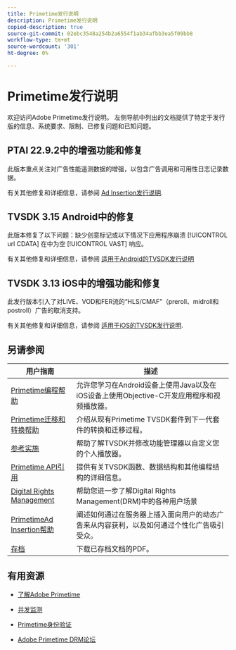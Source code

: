 ```yaml
---
title: Primetime发行说明
description: Primetime发行说明
copied-description: true
source-git-commit: 02ebc3548a254b2a6554f1ab34afbb3ea5f09bb8
workflow-type: tm+mt
source-wordcount: '301'
ht-degree: 0%

---
```


# Primetime发行说明

欢迎访问Adobe Primetime发行说明。 左侧导航中列出的文档提供了特定于发行版的信息、系统要求、限制、已修复问题和已知问题。

## PTAI 22.9.2中的增强功能和修复

此版本重点关注对广告性能遥测数据的增强，以包含广告调用和可用性日志记录数据。

有关其他修复和详细信息，请参阅 [Ad Insertion发行说明](/help/release-notes/ptai-22x-release-notes.md).

## TVSDK 3.15 Android中的修复

此版本修复了以下问题：缺少创意标记或以下情况下应用程序崩溃 [!UICONTROL url CDATA] 在中为空 [!UICONTROL VAST] 响应。

有关其他修复和详细信息，请参阅 [适用于Android的TVSDK发行说明](/help/release-notes/tvsdk-3x-android.md)

## TVSDK 3.13 iOS中的增强功能和修复

此发行版本引入了对LIVE、VOD和FER流的“HLS/CMAF”（preroll、midroll和postroll）广告的取消支持。

有关其他修复和详细信息，请参阅 [适用于iOS的TVSDK发行说明](../release-notes/tvsdk-3x-ios.md).

## 另请参阅

| 用户指南 | 描述 |
|--- |--- |
| [Primetime编程帮助](/help/programming/home.md) | 允许您学习在Android设备上使用Java以及在iOS设备上使用Objective-C开发应用程序和视频播放器。 |
| [Primetime迁移和转换帮助](/help/migration-guides/home.md) | 介绍从现有Primetime TVSDK套件到下一代套件的转换和迁移过程。 |
| [参考实施](/help/android-reference-implementation/home.md) | 帮助了解TVSDK并修改功能管理器以自定义您的个人播放器。 |
| [Primetime API引用](/help/reference/api-references.md) | 提供有关TVSDK函数、数据结构和其他编程结构的详细信息。 |
| [Digital Rights Management](/help/digital-rights-management/home.md) | 帮助您进一步了解Digital Rights Management(DRM)中的各种用户场景 |
| [PrimetimeAd Insertion帮助](/help/primetime-ad-insertion/home.md) | 阐述如何通过在服务器上插入面向用户的动态广告来从内容获利，以及如何通过个性化广告吸引受众。 |
| [存档](https://helpx.adobe.com/primetime/archives.html) | 下载已存档文档的PDF。 |

## 有用资源

* [了解Adobe Primetime](https://www.adobe.com/in/marketing/primetime.html)

* [并发监测](https://tve.helpdocsonline.com/concurrency-monitoring-introduction)

* [Primetime身份验证](https://tve.helpdocsonline.com/home)

* [Adobe Primetime DRM论坛](https://forums.adobe.com/community/adobe_access)

